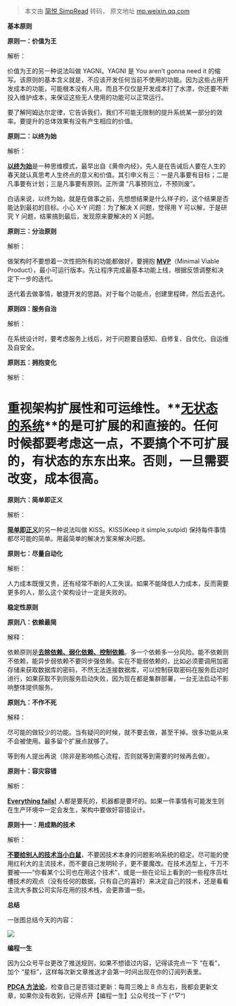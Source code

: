 > 本文由 [简悦 SimpRead](http://ksria.com/simpread/) 转码， 原文地址 [mp.weixin.qq.com](https://mp.weixin.qq.com/s?__biz=MzUzNjAxODg4MQ==&mid=2247487034&idx=1&sn=76192e552b7a3ff6efcfc150e6becf2c&chksm=fafde494cd8a6d82abed8d8372e667009cf1de7a2de54913f0c0c81ad7036478e0b9b20dd9fb&token=109737076&lang=zh_CN#rd)

**基本原则**

**原则一：价值为王**  

解析：

价值为王的另一种说法叫做 YAGNI。YAGNI 是 You aren’t gonna need it 的缩写。该原则的基本含义就是，不应该开发任何当前不使用的功能。因为这些占用开发成本的功能，可能根本没有人用。而且不仅仅是开发成本打了水漂，你还要不断投入维护成本，来保证这些无人使用的功能可以正常运行。

要了解阿姆达尔定律，它告诉我们，我们不可能无限制的提升系统某一部分的效率。要提升的总体效果有没有产生相应的价值。

**原则二：以终为始**

解析：  

[**以终为始**](http://mp.weixin.qq.com/s?__biz=MzUzNjAxODg4MQ==&mid=2247484524&idx=1&sn=471a7ea978dece958c3b0285435551fe&chksm=fafdeec2cd8a67d43af8ef1a346b2f2b012eb738b44d0755e3b6d5a49f2ccede10fae94efe72&scene=21#wechat_redirect)是一种思维模式，最早出自《黄帝内经》，先人是在告诫后人要在人生的春天就认真思考人生终点的意义和价值。其引申义有三：一是凡事要有目标；二是凡事要有计划；三是凡事要有原则。正所谓 “凡事预则立，不预则废”。

白话来说，以终为始，就是在做事之前，先想想结果是什么样子的，这个结果是否能达到最初的目标。小心 X-Y 问题：为了解决 X 问题，觉得用 Y 可以解，于是研究 Y 问题，结果搞到最后，发现原来要解决的 X 问题。

**原则三：分治原则**

解析：  

做架构时不要想着一次性把所有的功能都做好，要拥抱 [**MVP**](http://mp.weixin.qq.com/s?__biz=MzUzNjAxODg4MQ==&mid=2247485060&idx=1&sn=02720887a28154ede413f85fa0af29f6&chksm=fafdec2acd8a653cbbbc8995eb9dd17053288aaa1509a2fc5f74d1ccc7f33d9d307ca76dbe7f&scene=21#wechat_redirect)（Minimal Viable Product），最小可运行版本。先让程序完成最基本功能上线，根据反馈调整和决定下一步的迭代。

迭代着去做事情，敏捷开发的思路。对于每个功能点，创建里程碑，然后去迭代。

**原则四：服务自治**

解析：

在系统设计时，要考虑服务上线后，对于问题要自感知、自修复、自优化、自运维及自安全。  

**原则五：拥抱变化**

解析：

重视架构扩展性和可运维性。**[无状态的系统](http://mp.weixin.qq.com/s?__biz=MzUzNjAxODg4MQ==&mid=2247484368&idx=1&sn=b3c8d41b98ecf2b976d0b025c0322055&chksm=fafde97ecd8a6068cc4d25f2766261870a67baa4cbf9dc0d4920302fcf09e74ee682025efabc&scene=21#wechat_redirect)**的是可扩展的和直接的。任何时候都要考虑这一点，不要搞个不可扩展的，有状态的东东出来。否则，一旦需要改变，成本很高。
=========================================================================================================================================================================================================================================================================================================

**原则六：简单即正义**

解析：

[**简单即正义**](http://mp.weixin.qq.com/s?__biz=MzUzNjAxODg4MQ==&mid=2247485195&idx=1&sn=9aa72718cdcc24d872f0a89cf63ea34f&chksm=fafdeda5cd8a64b3a55f4de3fdc48d2ee396074d851f686b70a7e679dbcf26862348a79182eb&scene=21#wechat_redirect)的另一种说法叫做 KISS。KISS(Keep it simple,sutpid) 保持每件事情都尽可能的简单。用最简单的解决方案来解决问题。

**原则七：尽量自动化**

解析：

人力成本既慢又贵，还有经常不断的人工失误。如果不能降低人力成本，反而需要更多的人，那么这个架构设计一定是失败的。

**稳定性原则**  

**原则八：依赖最简**  

解释：

依赖原则是[**去除依赖、弱化依赖、控制依赖**](http://mp.weixin.qq.com/s?__biz=MzUzNjAxODg4MQ==&mid=2247484076&idx=1&sn=0c2b291a31ed53e9c8af06d131aabdd4&chksm=fafde802cd8a6114430a5c1eb8609481059341089ba2c4113012764578152570b6149780e3d5&scene=21#wechat_redirect)。多一个依赖多一分风险。能不依赖则不依赖，能异步弱依赖不要同步强依赖。实在不能弱依赖的，比如必须要调用加密存储来获取数据库的密码，不然无法连接数据库，可以控制获取密码在服务启动时进行，如果获取不到则服务启动失败，因为现在都是集群部署，一台无法启动不影响整体提供服务。

**原则九：不作不死**  

解释：

尽可能的做较少的功能。当有疑问的时候，就不要去做，甚至干掉。很多功能从来不会被使用。最多留个扩展点就够了。

等到有人提出再说（除非是影响核心流程，否则就等到需要的时候再去做）。

**原则十：容灾容错**  

解析：  

[**Everything fails!**](http://mp.weixin.qq.com/s?__biz=MzUzNjAxODg4MQ==&mid=2247485188&idx=1&sn=3618568ba3bf9c396195d8e2c4e6723d&chksm=fafdedaacd8a64bca74024452fb88a56ff99aa6bcd9ae841fca1b91cbff40d4dd78698b09dcc&scene=21#wechat_redirect) 人都是要死的，机器都是要坏的。如果一件事情有可能发生则在生产环境中一定会发生，架构中要做好容错设计。

**原则十一：用成熟的技术**  

解析：  

[**不要给别人的技术当小白鼠**](http://mp.weixin.qq.com/s?__biz=MzUzNjAxODg4MQ==&mid=2247484324&idx=1&sn=78986320566babe59cc2c0da81c7f5b6&chksm=fafde90acd8a601ceff0bb501a0c1f6cd10b5408d3e4fed43d9e6c8605f800297abead8abdf5&scene=21#wechat_redirect)，不要因技术本身的问题影响系统的稳定。尽可能的使用红利大的主流技术，而不要自己发明轮子，更不要魔改。在技术选型上，千万不要被——“你看某个公司也在用这个技术”，或是一些在论坛上看到的一些程序员吐槽技术的观点（没有任何的数据，只有自己的喜好）来决定自己的技术，还是看看主流大多数公司实际在用的技术栈，会更靠谱一些。

**总结**  

一张图总结今天的内容：  

![](https://mmbiz.qpic.cn/mmbiz_png/2tk5ianItRliccwBMXSp9icdrUcDBcn7aU7asr1qCfg79N67CR0uKsu5FONagZrGE0x2WgiaMVChYcPYMvSYGqzjtw/640?wx_fmt=png)

**编程一生**

因为公众号平台更改了推送规则，如果不想错过内容，记得读完点一下 “在看”，加个 “星标”，这样每次新文章推送才会第一时间出现在你的订阅列表里。

[**PDCA 方法论**](http://mp.weixin.qq.com/s?__biz=MzUzNjAxODg4MQ==&mid=2247486113&idx=1&sn=f3623b2cf257aa37ea83768fd4325762&chksm=fafde00fcd8a691928c66f7e484ab2b7f6fa7797dc32833a7f777bb4ebde58c010750f13c118&scene=21#wechat_redirect)，检查自己是否错过更新：每周三晚上 8 点左右，我都会更新文章，如果你没有收到，记得点开【编程一生】公众号找一下 (*^▽^*)